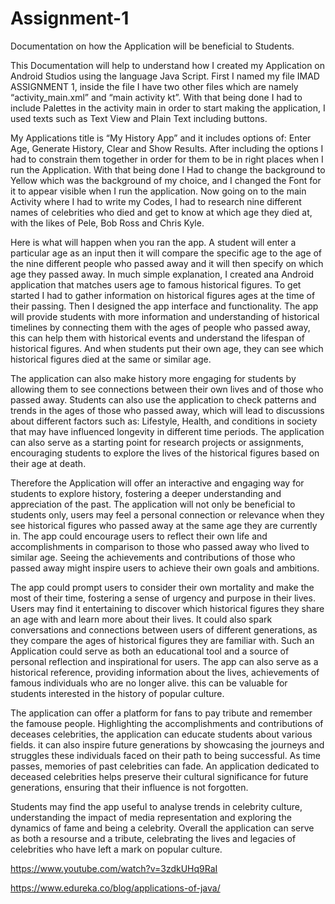 # Assignment-1
Documentation on how the Application will be beneficial to Students.

This Documentation will help to understand how I created my Application on Android Studios using the language Java Script. First I named my file IMAD ASSIGNMENT 1, inside the file I have two other files which are namely “activity_main.xml” and “main activity kt”. With that being done I had to include Palettes in the activity main in order to start making the application, I used texts such as Text View and Plain Text including buttons.

My Applications title is “My History App” and it includes options of: Enter Age, Generate History, Clear and Show Results. After including the options I had to constrain them together in order for them to be in right places when I run the Application. With that being done I Had to change the background to Yellow which was the background of my choice, and I changed the Font for it to appear visible when I run the application. 
Now going on to the main Activity where I had to write my Codes, I had to research nine different names of celebrities who died and get to know at which age they died at, with the likes of Pele, Bob Ross and Chris Kyle. 

Here is what will happen when you ran the app. A student will enter a particular age as an input then it will compare the specific age to the age of the nine different people who passed away and it will then specify on which age they passed away. In much simple explanation, I created ana Android application that matches users age to famous historical figures. To get started I had to gather information on historical figures ages at the time of their passing. Then I designed the app interface and functionality. 
The app will provide students with more information and understanding of historical timelines by connecting them with the ages of people who passed away, this can help them with historical events and understand the lifespan of historical figures. And when students put their own age, they can see which historical figures died at the same or similar age.

The application can also make history more engaging for students by allowing them to see connections between their own lives and of those who passed away. Students can also use the application to check patterns and trends in the ages of those who passed away, which will  lead to discussions about different factors such as: Lifestyle, Health, and conditions in society that may have influenced longevity in different time periods.
The application can also serve as a starting point for research projects or assignments, encouraging students to explore the lives of the historical figures based on their age at death.

Therefore the Application will offer an interactive and engaging way for students to explore history, fostering a deeper understanding and appreciation of the past.
 The application will not only be beneficial to students only, users may feel a personal connection or relevance when they see historical figures who passed away at the same age they are currently in. The app could encourage users to reflect their own life and accomplishments in comparison to those who passed away who lived to similar age. Seeing the achievements and contributions of those who passed away might inspire users to achieve their own goals and ambitions.
 
The app could prompt users to consider their own mortality and make the most of their time, fostering a sense of urgency and purpose in their lives. Users may find it entertaining to discover which historical figures they share an age with and learn more about their lives. It could also spark conversations and connections between users of different generations, as they compare the ages of historical figures they are familiar with.
Such an Application could serve as both an educational tool and a source of personal reflection and inspirational for users. The app can also serve as a historical reference, providing information about the lives, achievements of famous individuals who are no longer alive. this can be valuable for students interested in the history of popular culture.

The application can offer a platform for fans to pay tribute and remember the famouse people. Highlighting the accomplishments and contributions of deceases celebrities, the application can educate students about various fields. it can also inspire future generations by showcasing the journeys and struggles these individuals faced on their path to being successful. As time passes, memories of past celebrities can fade. An application dedicated to deceased celebrities helps preserve their cultural significance for future generations, ensuring that their influence is not forgotten.

Students may find the app useful to analyse trends in celebrity culture, understanding the impact of media representation and exploring the dynamics of fame and being a celebrity. Overall the application can serve as both a resourse and a tribute, celebrating the lives and legacies of celebrities who have left a mark on popular culture.

https://www.youtube.com/watch?v=3zdkUHq9RaI

https://www.edureka.co/blog/applications-of-java/
